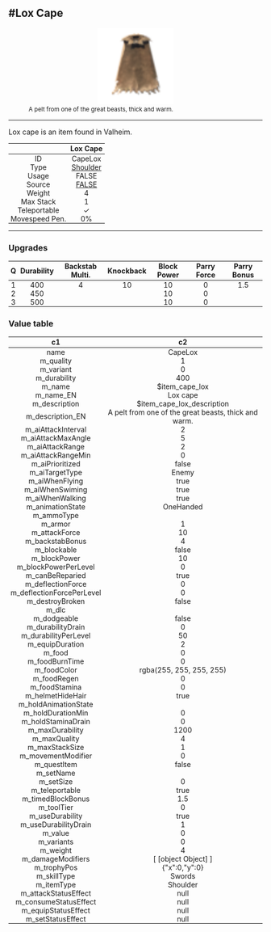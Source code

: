 <meta property="og:title" content="Lox Cape - MoreValheim" /><meta property="og:type" content="website" /><meta property="og:image" content="/assets/lox_cape.png" /><meta property="og:description" content="Lox Cape is an item found in Valheim." /><meta name="theme-color" content="#546D78"><meta name="twitter:card" content="summary_large_image">
#Lox Cape
-------------
<style>img {width:20px;}.tb {width:150px;display: block;margin-left: auto;margin-right: auto;}</style>

<style>.md-typeset table:not([class]) th:not([align]) {min-width:unset!important;}</style>
<style>td{padding:0em 0.3em!important;text-align:center!important;border-left:.05rem solid var(--md-default-fg-color--lightest)}</style>

<style>th{padding:0.1em 0.3em!important;text-align:center!important;font-weight:bold}</style>

<style>pre{text-align:right!important}</style>
<style>table tr td:first-child {border-left: 0;};</style>

<figure><img src="/assets/lox_cape.png" class="tb" /><figcaption><small>A pelt from one of the great beasts, thick and warm.</small></figcaption></figure>

-------------

Lox cape is an item found in Valheim.

|        | Lox Cape              |
| ----------- | ------------------------------------ |
| ID |CapeLox
| Type | [Shoulder](../../types/shoulder)
| Usage | FALSE<br>
| Source | [FALSE](../../item/false)
| Weight | 4 |
| Max Stack | 1 |
| Teleportable | ✓
| Movespeed Pen. | 0%


-------------

### Upgrades
| Q | Durability | Backstab Multi. | Knockback | Block Power | Parry Force | Parry Bonus
| - | - | - | - | - | - | - 
1 | 400 | 4 | 10 | 10 | 0 | 1.5 | 
 | 2 | 450 |  |  | 10 | 0 |  | 
 | 3 | 500 |  |  | 10 | 0 |  | 


### Value table
|c1|c2|
|----|----|
|name|CapeLox|
|m_quality|1|
|m_variant|0|
|m_durability|400|
|m_name|$item_cape_lox|
|m_name_EN|Lox cape|
|m_description|$item_cape_lox_description|
|m_description_EN|A pelt from one of the great beasts, thick and warm.|
|m_aiAttackInterval|2|
|m_aiAttackMaxAngle|5|
|m_aiAttackRange|2|
|m_aiAttackRangeMin|0|
|m_aiPrioritized|false|
|m_aiTargetType|Enemy|
|m_aiWhenFlying|true|
|m_aiWhenSwiming|true|
|m_aiWhenWalking|true|
|m_animationState|OneHanded|
|m_ammoType||
|m_armor|1|
|m_attackForce|10|
|m_backstabBonus|4|
|m_blockable|false|
|m_blockPower|10|
|m_blockPowerPerLevel|0|
|m_canBeReparied|true|
|m_deflectionForce|0|
|m_deflectionForcePerLevel|0|
|m_destroyBroken|false|
|m_dlc||
|m_dodgeable|false|
|m_durabilityDrain|0|
|m_durabilityPerLevel|50|
|m_equipDuration|2|
|m_food|0|
|m_foodBurnTime|0|
|m_foodColor|rgba(255, 255, 255, 255)|
|m_foodRegen|0|
|m_foodStamina|0|
|m_helmetHideHair|true|
|m_holdAnimationState||
|m_holdDurationMin|0|
|m_holdStaminaDrain|0|
|m_maxDurability|1200|
|m_maxQuality|4|
|m_maxStackSize|1|
|m_movementModifier|0|
|m_questItem|false|
|m_setName||
|m_setSize|0|
|m_teleportable|true|
|m_timedBlockBonus|1.5|
|m_toolTier|0|
|m_useDurability|true|
|m_useDurabilityDrain|1|
|m_value|0|
|m_variants|0|
|m_weight|4|
|m_damageModifiers|[ [object Object] ]|
|m_trophyPos|{"x":0,"y":0}|
|m_skillType|Swords|
|m_itemType|Shoulder|
|m_attackStatusEffect|null|
|m_consumeStatusEffect|null|
|m_equipStatusEffect|null|
|m_setStatusEffect|null|
